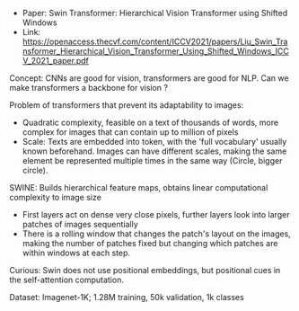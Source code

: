 * Paper: Swin Transformer: Hierarchical Vision Transformer using Shifted Windows
* Link: https://openaccess.thecvf.com/content/ICCV2021/papers/Liu_Swin_Transformer_Hierarchical_Vision_Transformer_Using_Shifted_Windows_ICCV_2021_paper.pdf

Concept: CNNs are good for vision, transformers are good for NLP. Can we make transformers a backbone for vision ?

Problem of transformers that prevent its adaptability to images:
- Quadratic complexity, feasible on a text of thousands of words, more complex for images that can contain up to million of pixels
- Scale: Texts are embedded into token, with the 'full vocabulary' usually known beforehand. Images can have different scales, making the same element be represented multiple times in the same way (Circle, bigger circle).


SWINE: Builds hierarchical feature maps, obtains linear computational complexity to image size

- First layers act on dense very close pixels, further layers look into larger patches of images sequentially
- There is a rolling window that changes the patch's layout on the images, making the number of patches fixed but changing which patches are within windows at each step.

Curious: Swin does not use positional embeddings, but positional cues in the self-attention computation.

Dataset: Imagenet-1K; 1.28M training, 50k validation, 1k classes

